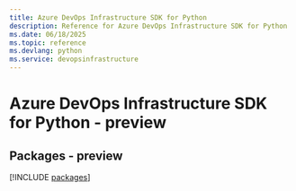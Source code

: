 ```yaml
---
title: Azure DevOps Infrastructure SDK for Python
description: Reference for Azure DevOps Infrastructure SDK for Python
ms.date: 06/18/2025
ms.topic: reference
ms.devlang: python
ms.service: devopsinfrastructure
---
```

# Azure DevOps Infrastructure SDK for Python - preview
## Packages - preview
[!INCLUDE [packages](devops-infrastructure-index.md)]